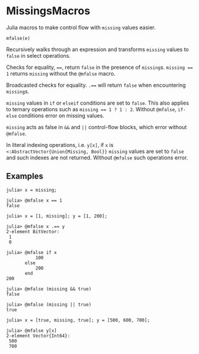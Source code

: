 # MissingsMacros

Julia macros to make control flow with `missing` values easier. 

    mfalse(e)

Recursively walks through an expression and transforms
`missing` values to `false` in select operations.

Checks for equality, `==`, return `false` in the
presence of `missing`s. `missing == 1` returns
`missing` without the `@mfalse` macro.

Broadcasted checks for equality. `.==` will
return `false` when encountering `missing`s.

`missing` values in `if` or `elseif` conditions
are set to `false`. This also applies to ternary
operations such as `missing == 1 ? 1 : 2`. Without
`@mfalse`, `if-else` conditions error on missing values.

`missing` acts as false in `&&` and `||` control-flow
blocks, which error without `@mfalse`.

In literal indexing operations, i.e. `y[x]`, if
`x` is `<:AbstractVector{Union{Missing, Bool}}`
`missing` values are set to `false` and such indexes
are not returned. Without `@mfalse` such
operations error.

## Examples

```
julia> x = missing;

julia> @mfalse x == 1
false

julia> x = [1, missing]; y = [1, 200];

julia> @mfalse x .== y
2-element BitVector:
 1
 0

julia> @mfalse if x
           100
       else
           200
       end
200

julia> @mfalse (missing && true)
false

julia> @mfalse (missing || true)
true

julia> x = [true, missing, true]; y = [500, 600, 700];

julia> @mfalse y[x]
2-element Vector{Int64}:
 500
 700
```